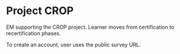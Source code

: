 # Project CROP 

EM supporting the CROP project. Learner moves from certification to recertification phases.

To create an account, user uses the public survey URL.




